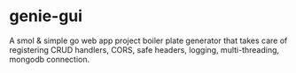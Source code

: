 # genie-gui
A smol &amp; simple go web app project boiler plate generator that takes care of registering CRUD handlers, CORS, safe headers, logging, multi-threading, mongodb connection.
